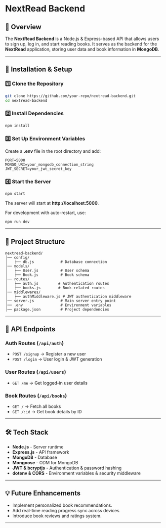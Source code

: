 # NextRead Backend

## 📖 Overview
The **NextRead Backend** is a Node.js & Express-based API that allows users to sign up, log in, and start reading books. It serves as the backend for the **NextRead** application, storing user data and book information in **MongoDB**.

---

## 🚀 Installation & Setup
### **1️⃣ Clone the Repository**
```sh
git clone https://github.com/your-repo/nextread-backend.git
cd nextread-backend
```

### **2️⃣ Install Dependencies**
```sh
npm install
```

### **3️⃣ Set Up Environment Variables**
Create a **.env** file in the root directory and add:
```env
PORT=5000
MONGO_URI=your_mongodb_connection_string
JWT_SECRET=your_jwt_secret_key
```

### **4️⃣ Start the Server**
```sh
npm start
```
The server will start at **http://localhost:5000**.

For development with auto-restart, use:
```sh
npm run dev
```

---

## 📁 Project Structure
```
nextread-backend/
│── config/
│   ├── db.js            # Database connection
│── models/
│   ├── User.js          # User schema
│   ├── Book.js          # Book schema
│── routes/
│   ├── auth.js         # Authentication routes
│   ├── books.js        # Book-related routes
│── middlewares/
│   ├── authMiddleware.js # JWT authentication middleware
│── server.js            # Main server entry point
│── .env                 # Environment variables
│── package.json         # Project dependencies
```

---

## 📌 API Endpoints

### **Auth Routes** (`/api/auth`)
- `POST /signup` → Register a new user
- `POST /login` → User login & JWT generation

### **User Routes** (`/api/users`)
- `GET /me` → Get logged-in user details

### **Book Routes** (`/api/books`)
- `GET /` → Fetch all books
- `GET /:id` → Get book details by ID

---

## 🛠 Tech Stack
- **Node.js** - Server runtime
- **Express.js** - API framework
- **MongoDB** - Database
- **Mongoose** - ODM for MongoDB
- **JWT & bcryptjs** - Authentication & password hashing
- **dotenv & CORS** - Environment variables & security middleware

---

## 💡 Future Enhancements
- Implement personalized book recommendations.
- Add real-time reading progress sync across devices.
- Introduce book reviews and ratings system.

---

